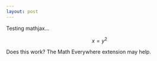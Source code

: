 ```yaml
---
layout: post
---
```


Testing mathjax...

$$ x = y^2 $$

Does this work? The Math Everywhere extension may help.
